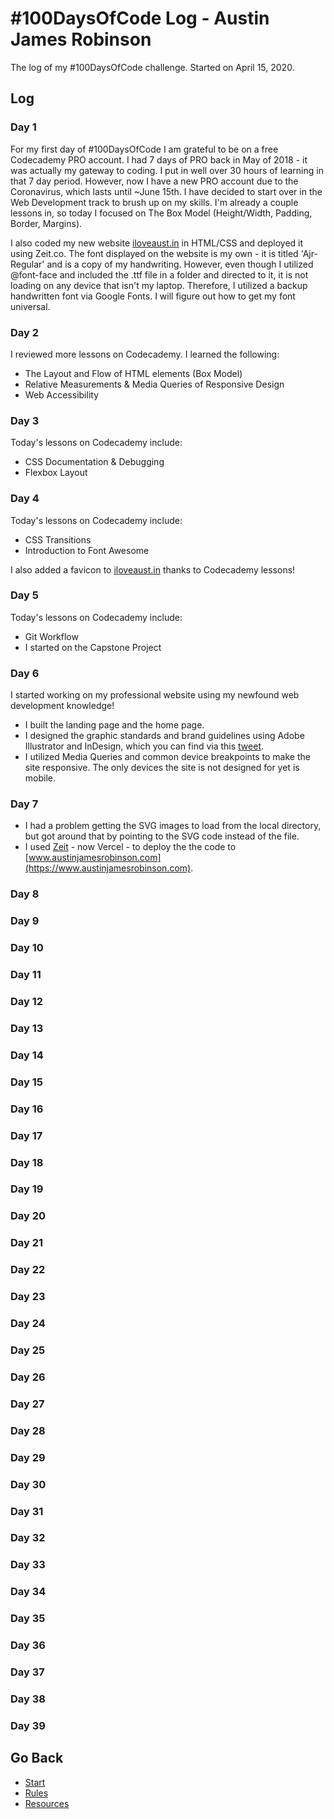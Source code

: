 # #100DaysOfCode Log - Austin James Robinson

The log of my #100DaysOfCode challenge. Started on April 15, 2020.

## Log

### Day 1
For my first day of #100DaysOfCode I am grateful to be on a free Codecademy PRO account. I had 7 days of PRO back in May of 2018 - it was actually my gateway to coding. I put in well over 30 hours of learning in that 7 day period. However, now I have a new PRO account due to the Coronavirus, which lasts until ~June 15th. I have decided to start over in the Web Development track to brush up on my skills. I'm already a couple lessons in, so today I focused on The Box Model (Height/Width, Padding, Border, Margins).

I also coded my new website [iloveaust.in](https://iloveaust.in) in HTML/CSS and deployed it using Zeit.co. The font displayed on the website is my own - it is titled 'Ajr-Regular' and is a copy of my handwriting. However, even though I utilized @font-face and included the .ttf file in a folder and directed to it, it is not loading on any device that isn't my laptop. Therefore, I utilized a backup handwritten font via Google Fonts. I will figure out how to get my font universal.

### Day 2
I reviewed more lessons on Codecademy. I learned the following:
* The Layout and Flow of HTML elements (Box Model)
* Relative Measurements & Media Queries of Responsive Design
* Web Accessibility

### Day 3
Today's lessons on Codecademy include:
* CSS Documentation & Debugging
* Flexbox Layout

### Day 4
Today's lessons on Codecademy include:
* CSS Transitions
* Introduction to Font Awesome

I also added a favicon to [iloveaust.in](https://iloveaust.in) thanks to Codecademy lessons!

### Day 5
Today's lessons on Codecademy include:
* Git Workflow
* I started on the Capstone Project

### Day 6
I started working on my professional website using my newfound web development knowledge!
* I built the landing page and the home page.
* I designed the graphic standards and brand guidelines using Adobe Illustrator and InDesign, which you can find via this [tweet](https://twitter.com/AUSTINROBlNSON/status/125448226386296422).
* I utilized Media Queries and common device breakpoints to make the site responsive. The only devices the site is not designed for yet is mobile.

### Day 7
* I had a problem getting the SVG images to load from the local directory, but got around that by pointing to the SVG code instead of the file.
* I used [Zeit](https:/www.zeit.co) - now Vercel - to deploy the the code to [www.austinjamesrobinson.com](https://www.austinjamesrobinson.com).

### Day 8

### Day 9

### Day 10

### Day 11

### Day 12

### Day 13

### Day 14

### Day 15

### Day 16

### Day 17

### Day 18

### Day 19

### Day 20

### Day 21

### Day 22

### Day 23

### Day 24

### Day 25

### Day 26

### Day 27

### Day 28

### Day 29

### Day 30

### Day 31

### Day 32

### Day 33

### Day 34

### Day 35

### Day 36

### Day 37

### Day 38

### Day 39


## Go Back
* [Start](README.md)
* [Rules](rules.md)
* [Resources](resources.md)